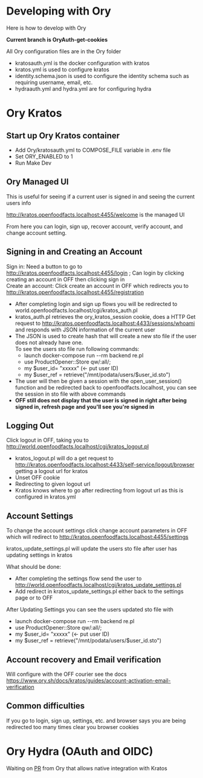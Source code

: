 # Developing with Ory

Here is how to develop with Ory


**Current branch is OryAuth-get-cookies**

All Ory configuration files are in the Ory folder

- kratosauth.yml is the docker configuration with kratos
- kratos.yml is used to configure kratos
- identity.schema.json is used to configure the identity schema such as requiring username, email, etc. 
- hydraauth.yml and hydra.yml are for configuring hydra


# Ory Kratos
## Start up Ory Kratos container
- Add Ory/kratosauth.yml to COMPOSE_FILE variable in .env file
- Set ORY_ENABLED to 1
- Run Make Dev

## Ory Managed UI 
This is useful for seeing if a current user is signed in and seeing the current users info

http://kratos.openfoodfacts.localhost:4455/welcome is the managed UI

From here you can login, sign up, recover account, verify account, and change account setting. 

## Signing in and Creating an Account

Sign in: Need a button to go to http://kratos.openfoodfacts.localhost:4455/login ; Can login by clicking creating an account in OFF then clicking sign in <br/>
Create an account: Click create an account in OFF which redirects you to http://kratos.openfoodfacts.localhost:4455/registration <br/>

- After completing login and sign up flows you will be redirected to world.openfoodfacts.localhost/cgi/kratos_auth.pl
- kratos_auth.pl retrieves the ory_kratos_session cookie, does a HTTP Get request to http://kratos.openfoodfacts.localhost:4433/sessions/whoami and responds with JSON information of the current user
- The JSON is used to create hash that will create a new sto file if the user does not already have one. <br/>
To see the users sto file run following commands: 
  - launch docker-compose run --rm backend re.pl
  - use ProductOpener::Store qw/:all/;
  - my $user_id= "xxxxx" (<- put user ID)
  - my $user_ref = retrieve("/mnt/podata/users/$user_id.sto")
- The user will then be given a session with the open_user_session() function and be redirected back to openfoodfacts.localhost, you can see the session in sto file with above commands
- **OFF still does not display that the user is signed in right after being signed in, refresh page and you'll see you're signed in**

## Logging Out
Click logout in OFF, taking you to http://world.openfoodfacts.localhost/cgi/kratos_logout.pl

- kratos_logout.pl will do a get request to http://kratos.openfoodfacts.localhost:4433/self-service/logout/browser getting a logout url for kratos
- Unset OFF cookie
- Redirecting to given logout url
- Kratos knows where to go after redirecting from logout url as this is configured in kratos.yml

## Account Settings
To change the account settings click change account parameters in OFF which will redirect to http://kratos.openfoodfacts.localhost:4455/settings

kratos_update_settings.pl will update the users sto file after user has updating settings in kratos

What should be done:
- After completing the settings flow send the user to http://world.openfoodfacts.localhost/cgi/kratos_update_settings.pl
- Add redirect in kratos_update_settings.pl either back to the settings page or to OFF

After Updating Settings you can see the users updated sto file with 
  - launch docker-compose run --rm backend re.pl
  - use ProductOpener::Store qw/:all/;
  - my $user_id= "xxxxx" (<- put user ID)
  - my $user_ref = retrieve("/mnt/podata/users/$user_id.sto")

## Account recovery and Email verification 
Will configure with the OFF courier see the docs https://www.ory.sh/docs/kratos/guides/account-activation-email-verification

## Common difficulties
If you go to login, sign up, settings, etc. and browser says you are being redirected too many times clear you browser cookies

# Ory Hydra (OAuth and OIDC)
Waiting on [PR](https://github.com/ory/kratos/pull/2549) from Ory that allows native integration with Kratos




